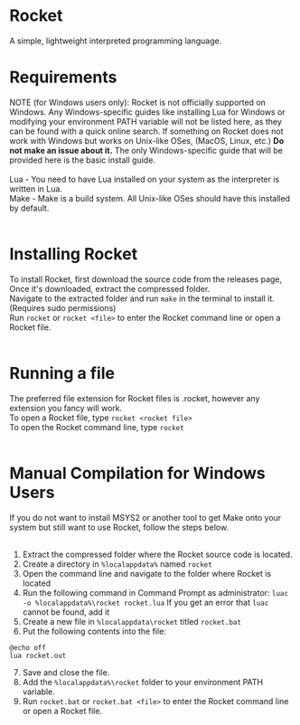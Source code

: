 # Rocket
A simple, lightweight interpreted programming language.<br>
# Requirements<br>
NOTE (for Windows users only): Rocket is not officially supported on Windows. Any Windows-specific guides like installing Lua for Windows or modifying your environment PATH variable will not be listed here, as they can be found with a quick online search. If something on Rocket does not work with Windows but works on Unix-like OSes, (MacOS, Linux, etc.) **Do not make an issue about it.** The only Windows-specific guide that will be provided here is the basic install guide.<br><br>
Lua - You need to have Lua installed on your system as the interpreter is written in Lua.<br>
Make - Make is a build system. All Unix-like OSes should have this installed by default.<br><br>
# Installing Rocket<br>
To install Rocket, first download the source code from the releases page,<br>
Once it's downloaded, extract the compressed folder.<br>
Navigate to the extracted folder and run `make` in the terminal to install it. (Requires sudo permissions)<br>
Run `rocket` or `rocket <file>` to enter the Rocket command line or open a Rocket file.<br><br>
# Running a file<br>
The preferred file extension for Rocket files is .rocket, however any extension you fancy will work.<br>
To open a Rocket file, type `rocket <rocket file>`<br>
To open the Rocket command line, type `rocket`<br><br>
# Manual Compilation for Windows Users<br>
If you do not want to install MSYS2 or another tool to get Make onto your system but still want to use Rocket, follow the steps below.<br><br>

1. Extract the compressed folder where the Rocket source code is located.<br>
2. Create a directory in `%localappdata%` named `rocket`<br>
3. Open the command line and navigate to the folder where Rocket is located<br>
4. Run the following command in Command Prompt as administrator: `luac -o %localappdata%\rocket rocket.lua` If you get an error that `luac` cannot be found, add it <br>
5. Create a new file in `%localappdata\rocket` titled `rocket.bat`<br>
6. Put the following contents into the file:<br>
```batch
@echo off
lua rocket.out
```
7. Save and close the file.<br>
8. Add the `%localappdata%\rocket` folder to your environment PATH variable.<br>
9. Run `rocket.bat` or `rocket.bat <file>` to enter the Rocket command line or open a Rocket file.